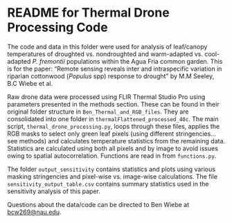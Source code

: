 
# README for Thermal Drone Processing Code

The code and data in this folder were used for analysis of leaf/canopy temperatures of droughted vs. nondroughted and warm-adapted vs. cool-adapted *P. fremontii* populations within the Agua Fria common garden. This is for the paper: “Remote sensing reveals inter and intraspecific variation in riparian cottonwood (*Populus* spp) response to drought” by M.M Seeley, B.C Wiebe et al.

Raw drone data were processed using FLIR Thermal Studio Pro using parameters presented in the methods section. These can be found in their original folder structure in `Ben_Thermal_and_RGB_files`. They are consolidated into one folder in `thermalFlattened_processed_40c`. The main script, `thermal_drone_processing.py`, loops through these files, applies the RGB masks to select only green leaf pixels (using different stringencies… see methods) and calculates temperature statistics from the remaining data. Statistics are calculated using both all pixels and by image to avoid issues owing to spatial autocorrelation. Functions are read in from `functions.py`.

The folder `output_sensitivity` contains statistics and plots using various masking stringencies and pixel-wise vs. image-wise calculations. The file `sensitivity_output_table.csv` contains summary statistics used in the sensitivity analysis of this paper.

Questions about the data/code can be directed to Ben Wiebe at [bcw269@nau.edu](mailto:bcw269@nau.edu).
